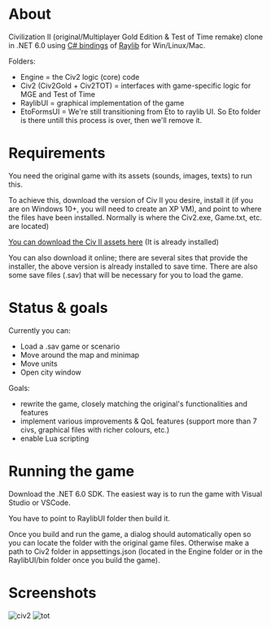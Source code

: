 # About

Civilization II (original/Multiplayer Gold Edition & Test of Time remake) clone in .NET 6.0 using [C# bindings](https://github.com/ChrisDill/Raylib-cs) of [Raylib](https://www.raylib.com/) for Win/Linux/Mac.

Folders:
- Engine = the Civ2 logic (core) code
- Civ2 (Civ2Gold + Civ2TOT) = interfaces with game-specific logic for MGE and Test of Time
- RaylibUI = graphical implementation of the game
- EtoFormsUI = We're still transitioning from Eto to raylib UI. So Eto folder is there untill this process is over, then we'll remove it.

# Requirements

You need the original game with its assets (sounds, images, texts) to run this.

To achieve this, download the version of Civ II you desire, install it (if you are on Windows 10+, you will need to create an XP VM), and point to where the files have been installed. Normally is where the Civ2.exe, Game.txt, etc. are located)

[You can download the Civ II assets here](https://1drv.ms/u/s!Ary9ImGwIZdvsaFkzokff72aofn6QA?e=GM0fkZ) (It is already installed)

You can also download it online; there are several sites that provide the installer, the above version is already installed to save time. There are also some save files (.sav) that will be necessary for you to load the game.


# Status & goals

Currently you can:
- Load a .sav game or scenario
- Move around the map and minimap
- Move units
- Open city window

Goals:
- rewrite the game, closely matching the original's functionalities and features
- implement various improvements & QoL features (support more than 7 civs, graphical files with richer colours, etc.)
- enable Lua scripting

# Running the game

Download the .NET 6.0 SDK. The easiest way is to run the game with Visual Studio or VSCode.
 
You have to point to RaylibUI folder then build it.

Once you build and run the game, a dialog should automatically open so you can locate the folder with the original game files. Otherwise make a path to Civ2 folder in appsettings.json (located in the Engine folder or in the RaylibUI/bin folder once you build the game).

# Screenshots

![civ2](https://github.com/user-attachments/assets/48372674-e978-431c-a9ef-2927c0b5e203)
![tot](https://github.com/user-attachments/assets/0e776c19-be01-4bdc-868b-13e31424bd7f)



